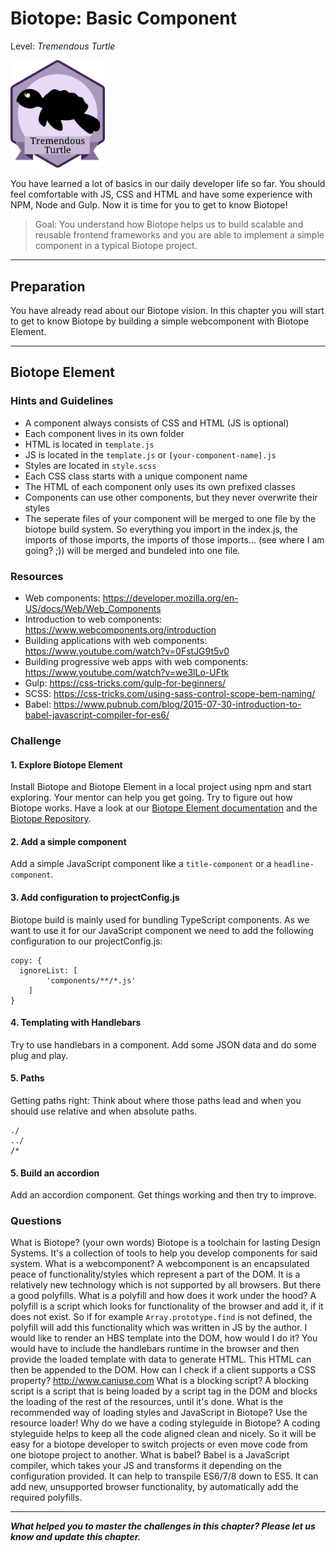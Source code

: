 # Biotope: Basic Component
Level: *Tremendous Turtle*

<img src="./assets/turtle_badge.svg" width="30%" height="auto" alt="tremendous_turtle">

You have learned a lot of basics in our daily developer life so far. You should feel comfortable with JS, CSS and HTML and have some experience with NPM, Node and Gulp. Now it is time for you to get to know Biotope!

> Goal: You understand how Biotope helps us to build scalable and reusable frontend frameworks and you are able to implement a simple component in a typical Biotope project.

---

## Preparation

You have already read about our Biotope vision. In this chapter you will start to get to know Biotope by building a simple webcomponent with Biotope Element. 

---

## Biotope Element

### Hints and Guidelines

- A component always consists of CSS and HTML (JS is optional)
- Each component lives in its own folder
- HTML is located in `template.js`
- JS is located in the `template.js` or `[your-component-name].js`
- Styles are located in `style.scss`
- Each CSS class starts with a unique component name
- The HTML of each component only uses its own prefixed classes
- Components can use other components, but they never overwrite their styles
- The seperate files of your component will be merged to one file by the biotope build system. So everything you import in the index.js, the imports of those imports, the imports of those imports... (see where I am going? ;)) will be merged and bundeled into one file.


### Resources

- Web components: https://developer.mozilla.org/en-US/docs/Web/Web_Components
- Introduction to web components: https://www.webcomponents.org/introduction
- Building applications with web components: https://www.youtube.com/watch?v=0FstJG9t5v0
- Building progressive web apps with web components: https://www.youtube.com/watch?v=we3lLo-UFtk
- Gulp: https://css-tricks.com/gulp-for-beginners/
- SCSS: https://css-tricks.com/using-sass-control-scope-bem-naming/
- Babel: https://www.pubnub.com/blog/2015-07-30-introduction-to-babel-javascript-compiler-for-es6/

### Challenge
#### 1. Explore Biotope Element
Install Biotope and Biotope Element in a local project using npm and start exploring. Your mentor can help you get going. Try to figure out how Biotope works. Have a look at our [Biotope Element documentation](https://element.biotope.sh/) and the [Biotope Repository](https://github.com/biotope/biotope).

#### 2. Add a simple component
Add a simple JavaScript component like a `title-component` or a `headline-component`.

#### 3. Add configuration to projectConfig.js
Biotope build is mainly used for bundling TypeScript components. As we want to use it for our JavaScript component we need to add the following configuration to our projectConfig.js:
```
copy: {
  ignoreList: [
		'components/**/*.js'
	]
}
```

#### 4. Templating with Handlebars
Try to use handlebars in a component. Add some JSON data and do some plug and play.

#### 5. Paths
Getting paths right: Think about where those paths lead and when you should use relative and when absolute paths.
```
./
../
/*
```

#### 5. Build an accordion
Add an accordion component. Get things working and then try to improve.

### Questions
<questions-component>
  <question-component>What is Biotope? (your own words)</question-component>
  <answer-component>Biotope is a toolchain for lasting Design Systems. It's a collection of tools to help you develop components for said system.</answer-component>
  <question-component>What is a webcomponent?</question-component>
  <answer-component>A webcomponent is an encapsulated peace of functionality/styles which represent a part of the DOM. It is a relatively new technology which is not supported by all browsers. But there a good polyfills.</answer-component>
  <question-component>What is a polyfill and how does it work under the hood?</question-component>
  <answer-component>A polyfill is a script which looks for functionality of the browser and add it, if it does not exist. So if for example <code>Array.prototype.find</code> is not defined, the polyfill will add this functionality which was written in JS by the author.</answer-component>
  <question-component>I would like to render an HBS template into the DOM, how would I do it?</question-component>
  <answer-component>You would have to include the handlebars runtime in the browser and then provide the loaded template with data to generate HTML. This HTML can then be appended to the DOM.</answer-component>
  <question-component>How can I check if a client supports a CSS property?</question-component>
  <answer-component><a href="http://www.caniuse.com" target=_blank>http://www.caniuse.com</a></answer-component>
  <question-component>What is a blocking script?</question-component>
  <answer-component>A blocking script is a script that is being loaded by a script tag in the DOM and blocks the loading of the rest of the resources, until it's done.</answer-component>
  <question-component>What is the recommended way of loading styles and JavaScript in Biotope?</question-component>
  <answer-component>Use the resource loader!</answer-component>
  <question-component>Why do we have a coding styleguide in Biotope?</question-component>
  <answer-component>A coding styleguide helps to keep all the code aligned clean and nicely. So it will be easy for a biotope developer to switch projects or even move code from one biotope project to another.</answer-component>
  <question-component>What is babel?</question-component>
  <answer-component>Babel is a JavaScript compiler, which takes your JS and transforms it depending on the configuration provided. It can help to transpile ES6/7/8 down to ES5. It can add new, unsupported browser functionality, by automatically add the required polyfills.</answer-component>
</questions-component>


<authors-component v-bind:authors="[
    {
      username: 'SheepFromHeaven',
      name: 'Marc Emmanuel'
    }]"/>

---------------------------------------

_**What helped you to master the challenges in this chapter? Please let us know and update this chapter.**_
